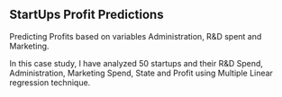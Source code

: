 ## StartUps Profit Predictions #
Predicting Profits based on variables Administration, R&amp;D spent and Marketing.

In this case study, I have analyzed 50 startups and their   R&D Spend, Administration, Marketing Spend, State and Profit using Multiple Linear regression technique. 
